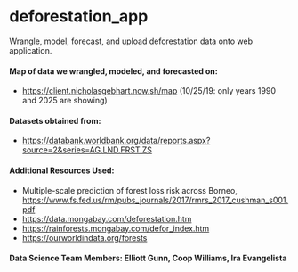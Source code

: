 # deforestation_app
Wrangle, model, forecast, and upload deforestation data onto web application.  

#### Map of data we wrangled, modeled, and forecasted on: ####
- https://client.nicholasgebhart.now.sh/map (10/25/19: only years 1990 and 2025 are showing)

#### Datasets obtained from: ####
- https://databank.worldbank.org/data/reports.aspx?source=2&series=AG.LND.FRST.ZS 

#### Additional Resources Used: ####
- Multiple-scale prediction of forest loss risk across Borneo, <https://www.fs.fed.us/rm/pubs_journals/2017/rmrs_2017_cushman_s001.pdf>
- https://data.mongabay.com/deforestation.htm 
- https://rainforests.mongabay.com/defor_index.htm 
- https://ourworldindata.org/forests 

#### Data Science Team Members: Elliott Gunn, Coop Williams, Ira Evangelista
